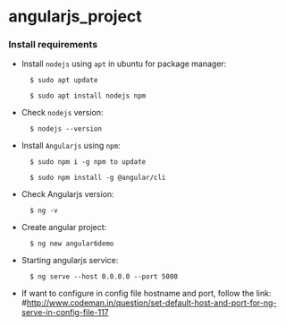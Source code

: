 # angularjs_project
### Install requirements


* Install `nodejs` using `apt` in ubuntu for package manager:

        $ sudo apt update

        $ sudo apt install nodejs npm

* Check `nodejs` version:

        $ nodejs --version

* Install `Angularjs` using `npm`:
        
        $ sudo npm i -g npm to update

        $ sudo npm install -g @angular/cli

* Check Angularjs version:

        $ ng -v

* Create angular project:

        $ ng new angular6demo

* Starting angularjs service:

        $ ng serve --host 0.0.0.0 --port 5000

* If want to configure in config file hostname and port, follow the link:
#http://www.codeman.in/question/set-default-host-and-port-for-ng-serve-in-config-file-117
